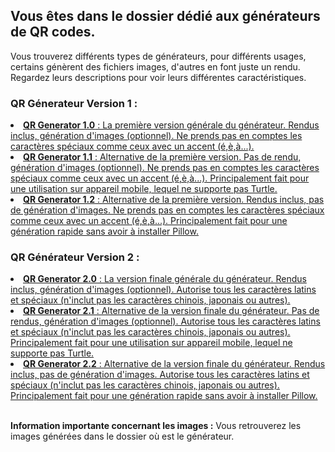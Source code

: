 <h2>Vous êtes dans le dossier dédié aux générateurs de QR codes.</h2>
<p>Vous trouverez différents types de générateurs, pour différents usages, certains génèrent des fichiers images, d'autres en font juste un rendu. Regardez leurs descriptions pour voir leurs différentes caractéristiques.</p>
<h3><underline>QR Génerateur Version 1 :</underline></h3>
<u>
  <li><strong><a href="https://github.com/Bouiboui0807/investissement_perso/blob/4a60f850f6a5d57b5cb80a988791fb95bae84792/PYTHON/QR_Generator/QR%20Generator%201.0.py" aria-label = "QR Generator 1.0">QR Generator 1.0</a></strong> : La première version générale du générateur. Rendus inclus, génération d'images (optionnel). Ne prends pas en comptes les caractères spéciaux comme ceux avec un accent (é,è,à...).</li>
  <li><strong><a href="https://github.com/Bouiboui0807/investissement_perso/blob/4a60f850f6a5d57b5cb80a988791fb95bae84792/PYTHON/QR_Generator/QR%20Generator%201.1.py" aria-label = "QR Generator 1.1">QR Generator 1.1</a></strong> : Alternative de la première version. Pas de rendu, génération d'images (optionnel). Ne prends pas en comptes les caractères spéciaux comme ceux avec un accent (é,è,à...). Principalement fait pour une utilisation sur appareil mobile, lequel ne supporte pas Turtle.</li>
  <li><strong><a href="https://github.com/Bouiboui0807/investissement_perso/blob/4a60f850f6a5d57b5cb80a988791fb95bae84792/PYTHON/QR_Generator/QR%20Generator%201.2.py" aria-label = "QR Generator 1.2">QR Generator 1.2</a></strong> : Alternative de la première version. Rendus inclus, pas de génération d'images. Ne prends pas en comptes les caractères spéciaux comme ceux avec un accent (é,è,à...). Principalement fait pour une génération rapide sans avoir à installer Pillow.</li>
</u>
<h3><underline>QR Générateur Version 2 :</underline></h3>
<u>
  <li><strong><a href="https://github.com/Bouiboui0807/investissement_perso/blob/4a60f850f6a5d57b5cb80a988791fb95bae84792/PYTHON/QR_Generator/QR%20Generator%202.0.py" aria-label = "QR Generator 2.0">QR Generator 2.0</a></strong> : La version finale générale du générateur. Rendus inclus, génération d'images (optionnel). Autorise tous les caractères latins et spéciaux (n'inclut pas les caractères chinois, japonais ou autres).</li>
  <li><strong><a href="https://github.com/Bouiboui0807/investissement_perso/blob/4a60f850f6a5d57b5cb80a988791fb95bae84792/PYTHON/QR_Generator/QR%20Generator%202.1.py" aria-label = "QR Generator 2.1">QR Generator 2.1</a></strong> : Alternative de la version finale du générateur. Pas de rendus, génération d'images (optionnel). Autorise tous les caractères latins et spéciaux (n'inclut pas les caractères chinois, japonais ou autres). Principalement fait pour une utilisation sur appareil mobile, lequel ne supporte pas Turtle.</li>
  <li><strong><a href="https://github.com/Bouiboui0807/investissement_perso/blob/4a60f850f6a5d57b5cb80a988791fb95bae84792/PYTHON/QR_Generator/QR%20Generator%202.2.py" aria-label = "QR Generator 2.2">QR Generator 2.2</a></strong> : Alternative de la version finale du générateur. Rendus inclus, pas de génération d'images. Autorise tous les caractères latins et spéciaux (n'inclut pas les caractères chinois, japonais ou autres). Principalement fait pour une génération rapide sans avoir à installer Pillow.</li>
</u>
<p><br/><strong>Information importante concernant les images :</strong> Vous retrouverez les images générées dans le dossier où est le générateur.</p>
